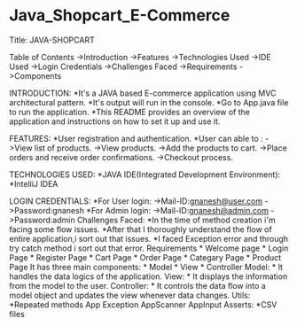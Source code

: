 # Java_Shopcart_E-Commerce

Title: JAVA-SHOPCART

   Table of Contents
           ->Introduction
           ->Features
           ->Technologies Used
           ->IDE Used
           ->Login Credentials
           ->Challenges Faced
           ->Requirements
           ->Components
           
           
   INTRODUCTION:
            *It's a JAVA based E-commerce application using MVC architectural pattern.
            *It's output will run in the console.
            *Go to App.java file to run the application.
            *This README provides an overview of the application and instructions on how to set it up and use it.

   FEATURES:
            *User registration and authentication.
            *User can able to :
                 ->View list of products.
                 ->View products.
                 ->Add the products to cart.
                 ->Place orders and receive order confirmations.
                 ->Checkout process.

   TECHNOLOGIES USED:
            *JAVA
   IDE(Integrated Development Environment):
            *IntelliJ IDEA

   LOGIN CREDENTIALS:
            *For User login:
               ->Mail-ID:gnanesh@user.com
               ->Password:gnanesh
            *For Admin login:
               ->Mail-ID:gnanesh@admin.com
               ->Password:admin
    Challenges Faced:
            *In the time of method creation i'm facing some flow issues.
            *After that I thoroughly understand the flow of entire application,i sort out that issues.
            *I faced Exception error and through try catch method i sort out that error.
    Requirements
            * Welcome page
            * Login Page
            * Register Page
            * Cart Page 
            * Order Page
            * Categary Page
            * Product Page
    It has three main components:
           * Model
           * View
           * Controller
           Model:
               * It handles the data logics of the application.
           View:
               * It displays the information from the model to the user.
           Controller: 
               * It controls the data flow into a model object and updates the view whenever data changes. 
           Utils:
               *Repeated methods
                    App Exception
                    AppScanner
                    AppInput
            Asserts:
               *CSV files
                
            
 

               
          

            
                 
   

